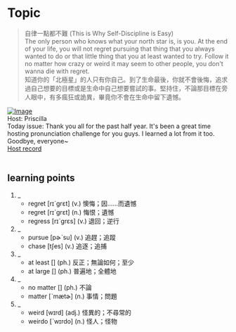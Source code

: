 # Topic

> 自律一點都不難 (This is Why Self-Discipline is Easy) <br>
> The only person who knows what your north star is, is you. At the end of your life, you will not regret pursuing that thing that you always wanted to do or that little thing that you at least wanted to try. Follow it no matter how crazy or weird it may seem to other people, you don't wanna die with regret. <br>
> 知道你的「北極星」的人只有你自己。到了生命最後，你就不會後悔，追求過自己想要的目標或是生命中自己想要嘗試的事。堅持住，不論那目標在旁人眼中，有多瘋狂或詭異，畢竟你不會在生命中留下遺憾。 <br>

[![Image](https://cdn.voicetube.com/assets/thumbnails/MD8qqlyEI08.jpg)](https://www.youtube.com/embed/MD8qqlyEI08?rel=0&showinfo=0&cc_load_policy=0&controls=1&autoplay=1&iv_load_policy=3&playsinline=1&wmode=transparent&start=351&end=375&enablejsapi=1&origin=https://tw.voicetube.com&widgetid=1)<br>
Host: Priscilla
<br>Today issue: Thank you all for the past half year. It's been a great time hosting pronunciation challenge for you guys. I learned a lot from it too. Goodbye, everyone~
<br>
[Host record](https://cdn.voicetube.com/tmp/everyday_records/priscilla.huang/2629.mp3)
<br><br>
## learning points
1. _
	* regret [rɪˋgrɛt] (v.) 懊悔；因……而遺憾
	* regret [rɪˋgrɛt] (n.) 悔恨；遺憾
	* regress [rɪˋgrɛs] (v.) 退回；逆行
2. _
	* pursue [pɚˋsu] (v.) 追趕；追蹤
	* chase [tʃes] (v.) 追逐；追捕
3. _
	* at least [] (ph.) 反正；無論如何；至少
	* at large [] (ph.) 普遍地；全體地
4. _
	* no matter [] (ph.) 不論
	* matter [ˋmætɚ] (n.) 事情；問題
5. _
	* weird [wɪrd] (adj.) 怪異的；不尋常的
	* weirdo [ˋwɪrdo] (n.) 怪人；怪物
